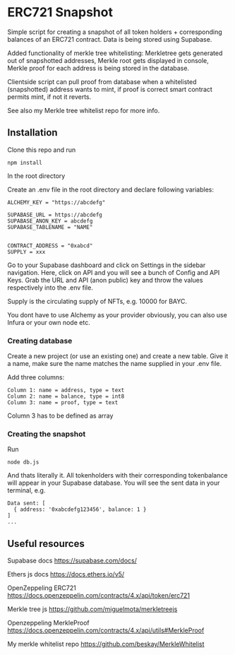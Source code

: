 # ERC721 Snapshot

Simple script for creating a snapshot of all token holders + corresponding balances of an ERC721 contract. Data is being stored using Supabase.

Added functionality of merkle tree whitelisting: Merkletree gets generated out of snapshotted addresses, Merkle root gets displayed in console, Merkle proof for each address is being stored in the database.

Clientside script can pull proof from database when a whitelisted (snapshotted) address wants to mint, if proof is correct smart contract permits mint, if not it reverts.

See also my Merkle tree whitelist repo for more info.

## Installation

Clone this repo and run

```
npm install
```

In the root directory

Create an .env file in the root directory and declare following variables:

```
ALCHEMY_KEY = "https://abcdefg"

SUPABASE_URL = https://abcdefg
SUPABASE_ANON_KEY = abcdefg
SUPABASE_TABLENAME = "NAME"


CONTRACT_ADDRESS = "0xabcd"
SUPPLY = xxx
```

Go to your Supabase dashboard and click on Settings in the sidebar navigation. Here, click on API and you will see a bunch of Config and API Keys. Grab the URL and API (anon public) key and throw the values respectively into the .env file.

Supply is the circulating supply of NFTs, e.g. 10000 for BAYC.

You dont have to use Alchemy as your provider obviously, you can also use Infura or your own node etc.

### Creating database

Create a new project (or use an existing one) and create a new table. Give it a name, make sure the name matches the name supplied in your .env file.

Add three columns:

```
Column 1: name = address, type = text
Column 2: name = balance, type = int8
Column 3: name = proof, type = text
```

Column 3 has to be defined as array

### Creating the snapshot

Run

```
node db.js
```

And thats literally it. All tokenholders with their corresponding tokenbalance will appear in your Supabase database. You will see the sent data in your terminal, e.g.

```
Data sent: [
  { address: '0xabcdefg123456', balance: 1 }
]
...
```

## Useful resources

Supabase docs
https://supabase.com/docs/

Ethers js docs
https://docs.ethers.io/v5/

OpenZeppeling ERC721
https://docs.openzeppelin.com/contracts/4.x/api/token/erc721

Merkle tree js https://github.com/miguelmota/merkletreejs

Openzeppeling MerkleProof https://docs.openzeppelin.com/contracts/4.x/api/utils#MerkleProof

My merkle whitelist repo https://github.com/beskay/MerkleWhitelist
